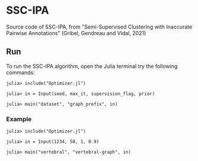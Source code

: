 # SSC-IPA
Source code of SSC-IPA, from "Semi-Supervised Clustering with Inaccurate Pairwise Annotations" (Gribel, Gendreau and Vidal, 2021)

## Run

To run the SSC-IPA algorithm, open the Julia terminal try the following commands:

`julia> include("Optimizer.jl")`

`julia> in = Input(seed, max_it, supervision_flag, prior)`

`julia> main("dataset", "graph_prefix", in)`

### Example

`julia> include("Optimizer.jl")`

`julia> in = Input(1234, 50, 1, 0.9)`

`julia> main("vertebral", "vertebral-graph", in)`
